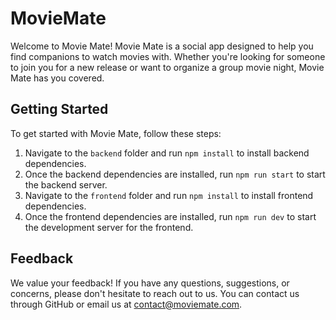 # MovieMate

Welcome to Movie Mate! Movie Mate is a social app designed to help you find companions to watch movies with. Whether you're looking for someone to join you for a new release or want to organize a group movie night, Movie Mate has you covered.
## Getting Started

To get started with Movie Mate, follow these steps:

1. Navigate to the `backend` folder and run `npm install` to install backend dependencies.
2. Once the backend dependencies are installed, run `npm run start` to start the backend server.
3. Navigate to the `frontend` folder and run `npm install` to install frontend dependencies.
4. Once the frontend dependencies are installed, run `npm run dev` to start the development server for the frontend.

## Feedback

We value your feedback! If you have any questions, suggestions, or concerns, please don't hesitate to reach out to us. You can contact us through GitHub or email us at [contact@moviemate.com](mailto:contact@moviemate.com).
